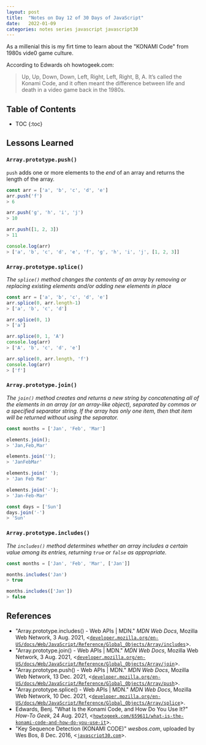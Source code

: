 ```yaml
---
layout: post
title:  "Notes on Day 12 of 30 Days of JavaScript"
date:   2022-01-09
categories: notes series javascript javascript30
---
```


As a millenial this is my firt time to learn about the "KONAMI Code" from 1980s vide0 game culture.

According to Edwards oh howtogeek.com:

> Up, Up, Down, Down, Left, Right, Left, Right, B, A. It’s called the Konami Code, and it often meant the difference between life and death in a video game back in the 1980s.

## Table of Contents
* TOC
{:toc}

## Lessons Learned

### `Array.prototype.push()`

`push` adds one or more elements to the *end* of an array and returns the length of the array.

~~~ javascript
const arr = ['a', 'b', 'c', 'd', 'e']
arr.push('f')
> 6

arr.push('g', 'h', 'i', 'j')
> 10

arr.push([1, 2, 3])
> 11

console.log(arr)
> ['a', 'b', 'c', 'd', 'e', 'f', 'g', 'h', 'i', 'j', [1, 2, 3]]
~~~

### `Array.prototype.splice()`

*The `splice()` method changes the contents of an array by removing or replacing existing elements and/or adding new elements in place*

~~~ javascript
const arr = ['a', 'b', 'c', 'd', 'e']
arr.splice(0, arr.length-1)
> ['a', 'b', 'c', 'd']

arr.splice(0, 1)
> ['a']

arr.splice(0, 1, 'A')
console.log(arr)
> ['A', 'b', 'c', 'd', 'e']

arr.splice(0, arr.length, 'f')
console.log(arr)
> ['f']
~~~

### `Array.prototype.join()`

*The `join()` method creates and returns a new string by concatenating all of the elements in an array (or an array-like object), separated by commas or a specified separator string. If the array has only one item, then that item will be returned without using the separator.*

~~~ javascript
const months = ['Jan', 'Feb', 'Mar']

elements.join();
> 'Jan,Feb,Mar'

elements.join('');
> 'JanFebMar'

elements.join(' ');
> 'Jan Feb Mar'

elements.join('-');
> 'Jan-Feb-Mar'

const days = ['Sun']
days.join('-')
> 'Sun'
~~~

### `Array.prototype.includes()`

*The `includes()` method determines whether an array includes a certain value among its entries, returning `true` or `false` as appropriate.*

~~~ javascript
const months = ['Jan', 'Feb', 'Mar', ['Jan']]

months.includes('Jan')
> true

months.includes(['Jan'])
> false
~~~

## References
* "Array.prototype.includes() - Web APIs \| MDN." *MDN Web Docs*, Mozilla Web Network, 3 Aug. 2021, <[`developer.mozilla.org/en-US/docs/Web/JavaScript/Reference/Global_Objects/Array/includes`](https://developer.mozilla.org/en-US/docs/Web/JavaScript/Reference/Global_Objects/Array/includes)>.
* "Array.prototype.join() - Web APIs \| MDN." *MDN Web Docs*, Mozilla Web Network, 3 Aug. 2021, <[`developer.mozilla.org/en-US/docs/Web/JavaScript/Reference/Global_Objects/Array/join`](https://developer.mozilla.org/en-US/docs/Web/JavaScript/Reference/Global_Objects/Array/join)>.
* "Array.prototype.push() - Web APIs \| MDN." *MDN Web Docs*, Mozilla Web Network, 13 Dec. 2021, <[`developer.mozilla.org/en-US/docs/Web/JavaScript/Reference/Global_Objects/Array/push`](https://developer.mozilla.org/en-US/docs/Web/JavaScript/Reference/Global_Objects/Array/push)>.
* "Array.prototype.splice() - Web APIs \| MDN." *MDN Web Docs*, Mozilla Web Network, 10 Dec. 2021, <[`developer.mozilla.org/en-US/docs/Web/JavaScript/Reference/Global_Objects/Array/splice`](https://developer.mozilla.org/en-US/docs/Web/JavaScript/Reference/Global_Objects/Array/splice)>.
* Edwards, Benj. "What Is the Konami Code, and How Do You Use It?" *How-To Geek*, 24 Aug. 2021, <[`howtogeek.com/659611/what-is-the-konami-code-and-how-do-you-use-it`](www.howtogeek.com/659611/what-is-the-konami-code-and-how-do-you-use-it)>.
* "Key Sequence Detection (KONAMI CODE)" *wesbos.com*, uploaded by Wes Bos, 8 Dec. 2016, <[`javascript30.com`](https://javascript30.com/)>.